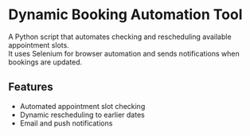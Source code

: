 # Dynamic Booking Automation Tool

A Python script that automates checking and rescheduling available appointment slots.  
It uses Selenium for browser automation and sends notifications when bookings are updated.

## Features
- Automated appointment slot checking  
- Dynamic rescheduling to earlier dates  
- Email and push notifications  
